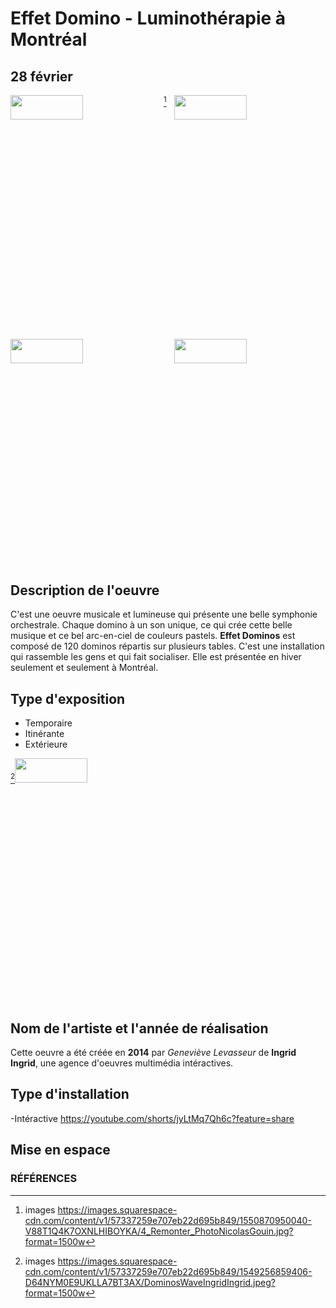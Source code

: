 # Effet Domino - Luminothérapie à Montréal
## 28 février
<img align="left" width="48%" height="10%" src="https://github.com/FOXTROTDELTALIMA/H23_V13_inspirations_LAFRENIERE/blob/main/fichier_Orale_Luminoth%C3%A9rapie/Images/Square-Victoria.png">
<img align="right" width="48%" height="10%" src="https://github.com/FOXTROTDELTALIMA/H23_V13_inspirations_LAFRENIERE/blob/main/fichier_Orale_Luminoth%C3%A9rapie/Images/dominos-lum.png">

[^1]<img align="left" width="48%" height="10%" src="https://github.com/FOXTROTDELTALIMA/H23_V13_inspirations_LAFRENIERE/blob/main/fichier_Orale_Luminoth%C3%A9rapie/Images/4_Remonter_PhotoNicolasGouin.jpg">
<img align="right" width="48%" height="10%" src="https://github.com/FOXTROTDELTALIMA/H23_V13_inspirations_LAFRENIERE/blob/main/fichier_Orale_Luminoth%C3%A9rapie/Images/dominos-lum.png">

## Description de l'oeuvre
C'est une oeuvre musicale et lumineuse qui présente une belle symphonie orchestrale. Chaque domino à un son unique, ce qui crée cette belle musique et ce bel arc-en-ciel de couleurs pastels. **Effet Dominos** est composé de 120 dominos répartis sur plusieurs tables. C'est une installation qui rassemble les gens et qui fait socialiser. Elle est présentée en hiver seulement et seulement à Montréal.

## Type d'exposition
- Temporaire
- Itinérante
- Extérieure

[^2]<img width="48%" height="10%" src="https://github.com/FOXTROTDELTALIMA/H23_V13_inspirations_LAFRENIERE/blob/main/fichier_Orale_Luminoth%C3%A9rapie/Images/DominosWaveIngridIngrid.jpeg">

## Nom de l'artiste et l'année de réalisation 
Cette oeuvre a été créée en **2014** par _Geneviève Levasseur_ de **Ingrid Ingrid**, une agence d'oeuvres multimédia intéractives.

## Type d'installation
-Intéractive
https://youtube.com/shorts/jyLtMq7Qh6c?feature=share

## Mise en espace




### RÉFÉRENCES
[^1]: images https://images.squarespace-cdn.com/content/v1/57337259e707eb22d695b849/1550870950040-V88T1Q4K7OXNLHIBOYKA/4_Remonter_PhotoNicolasGouin.jpg?format=1500w
[^2]: images https://images.squarespace-cdn.com/content/v1/57337259e707eb22d695b849/1549256859406-D64NYM0E9UKLLA7BT3AX/DominosWaveIngridIngrid.jpeg?format=1500w
